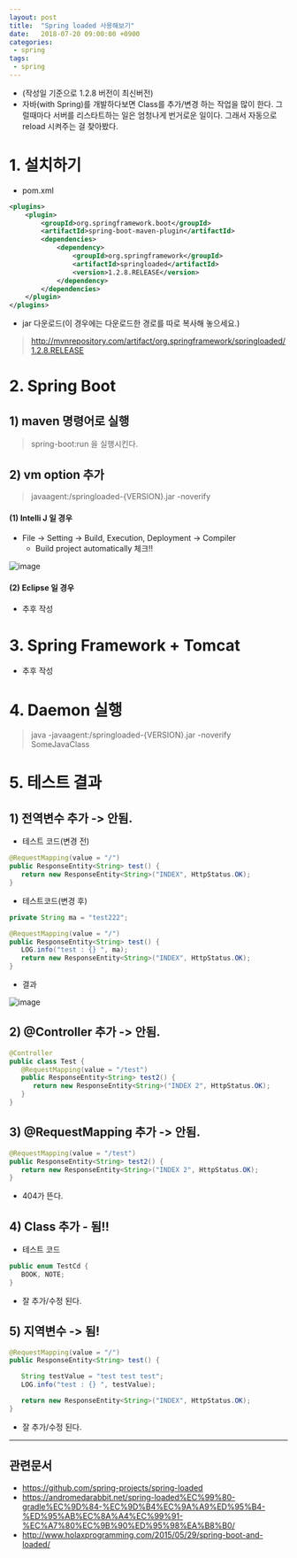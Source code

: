 ```yaml
---
layout: post
title:  "Spring loaded 사용해보기"
date:   2018-07-20 09:00:00 +0900
categories:
 - spring
tags: 
 - spring
---
```


- (작성일 기준으로 1.2.8 버전이 최신버전)
- 자바(with Spring)를 개발하다보면 Class를 추가/변경 하는 작업을 많이 한다. 그럴때마다 서버를 리스타트하는 일은 엄청나게 번거로운 일이다. 그래서 자동으로 reload 시켜주는 걸 찾아봤다.

# 1. 설치하기
- pom.xml

```xml
<plugins>
    <plugin>
        <groupId>org.springframework.boot</groupId>
        <artifactId>spring-boot-maven-plugin</artifactId>
        <dependencies>
            <dependency>
                <groupId>org.springframework</groupId>
                <artifactId>springloaded</artifactId>
                <version>1.2.8.RELEASE</version>
            </dependency>
        </dependencies>
    </plugin>
</plugins>
```

- jar 다운로드(이 경우에는 다운로드한 경로를 따로 복사해 놓으세요.)

> http://mvnrepository.com/artifact/org.springframework/springloaded/1.2.8.RELEASE



# 2. Spring Boot
## 1) maven 명령어로 실행

> spring-boot:run 을 실행시킨다.

## 2) vm option 추가

> javaagent:<pathTo>/springloaded-{VERSION}.jar -noverify

#### (1) Intelli J 일 경우
- File -> Setting -> Build, Execution, Deployment -> Compiler
    - Build project automatically 체크!!
    

![image](https://user-images.githubusercontent.com/13219787/61383310-63fecc80-a8e9-11e9-88ee-6d96ef53eead.png)
    

#### (2) Eclipse 일 경우
- 추후 작성

# 3. Spring Framework + Tomcat
- 추후 작성

# 4. Daemon 실행
> java -javaagent:<pathTo>/springloaded-{VERSION}.jar -noverify SomeJavaClass

# 5. 테스트 결과
## 1) 전역변수 추가 -> 안됨.
- 테스트 코드(변경 전)

```java
@RequestMapping(value = "/")
public ResponseEntity<String> test() {
   return new ResponseEntity<String>("INDEX", HttpStatus.OK);
}
```

- 테스트코드(변경 후)

```java
private String ma = "test222";

@RequestMapping(value = "/")
public ResponseEntity<String> test() {
   LOG.info("test : {} ", ma);
   return new ResponseEntity<String>("INDEX", HttpStatus.OK);
}

```

- 결과

![image](https://user-images.githubusercontent.com/13219787/61383337-70832500-a8e9-11e9-9bf9-16c2a42009fa.png)

## 2) @Controller 추가 -> 안됨.
```java
@Controller
public class Test {
   @RequestMapping(value = "/test")
   public ResponseEntity<String> test2() {
      return new ResponseEntity<String>("INDEX 2", HttpStatus.OK);
   }
}
```

## 3) @RequestMapping 추가 -> 안됨.

```java
@RequestMapping(value = "/test")
public ResponseEntity<String> test2() {
   return new ResponseEntity<String>("INDEX 2", HttpStatus.OK);
}
```

- 404가 뜬다.

## 4) Class 추가 - 됨!!
- 테스트 코드

```java
public enum TestCd {
   BOOK, NOTE;
}
```

- 잘 추가/수정 된다.

## 5) 지역변수 -> 됨!

```java
@RequestMapping(value = "/")
public ResponseEntity<String> test() {

   String testValue = "test test test";
   LOG.info("test : {} ", testValue);

   return new ResponseEntity<String>("INDEX", HttpStatus.OK);
}
```

- 잘 추가/수정 된다.

---
## 관련문서
- https://github.com/spring-projects/spring-loaded
- https://andromedarabbit.net/spring-loaded%EC%99%80-gradle%EC%9D%84-%EC%9D%B4%EC%9A%A9%ED%95%B4-%ED%95%AB%EC%8A%A4%EC%99%91-%EC%A7%80%EC%9B%90%ED%95%98%EA%B8%B0/
- http://www.holaxprogramming.com/2015/05/29/spring-boot-and-loaded/








